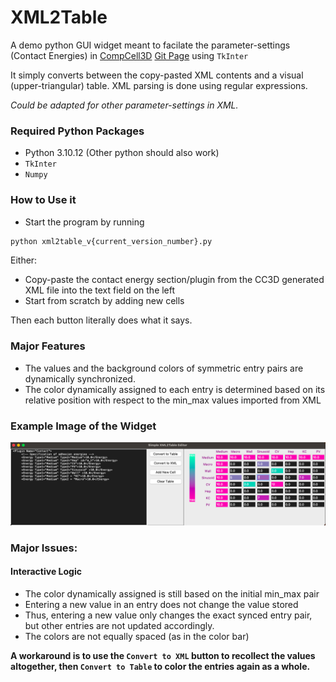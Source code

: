 # XML2Table
A demo python GUI widget meant to facilate the parameter-settings (Contact Energies) in [CompCell3D](https://compucell3d.org/) [Git Page](https://github.com/CompuCell3D/CompuCell3D) using `TkInter`

It simply converts between the copy-pasted XML contents and a visual (upper-triangular) table. XML parsing is done using regular expressions. 

*Could be adapted for other parameter-settings in XML.*

### Required Python Packages
- Python 3.10.12 (Other python should also work)
- `TkInter`
- `Numpy`

### How to Use it
- Start the program by running 
```bash
python xml2table_v{current_version_number}.py
```

Either:
- Copy-paste the contact energy section/plugin from the CC3D generated XML file into the text field on the left
- Start from scratch by adding new cells

Then each button literally does what it says.

### Major Features
- The values and the background colors of symmetric entry pairs are dynamically synchronized.
- The color dynamically assigned to each entry is determined based on its relative position with respect to the min_max values imported from XML

### Example Image of the Widget
<img src="./images/example_v02.png">


### Major Issues:                                                                                            
#### Interactive Logic
- The color dynamically assigned is still based on the initial min_max pair
- Entering a new value in an entry does not change the value stored
- Thus, entering a new value only changes the exact synced entry pair, but other entries are not updated accordingly.
- The colors are not equally spaced (as in the color bar)

**A workaround is to use the `Convert to XML` button to recollect the values altogether, then `Convert to Table` to color the entries again as a whole.**
